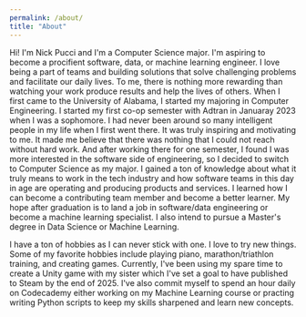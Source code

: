 ```yaml
---
permalink: /about/
title: "About"
---
```

Hi! I'm Nick Pucci and I'm a Computer Science major. I'm aspiring to become a procifient software, data, or machine learning engineer. I love being a part of teams and building solutions that solve challenging problems and facilitate our daily lives. To me, there is nothing more rewarding than watching your work produce results and help the lives of others.
When I first came to the University of Alabama, I started my majoring in Computer Engineering. I started my first co-op semester with Adtran in Januaray 2023 when I was a sophomore. I had never been around so many intelligent people in my life when I first went there. It was truly inspiring and motivating to me. It made me believe that there was nothing that I could not reach without hard work. And after working there for one semester, I found I was more interested in the software side of engineering, so I decided to switch to Computer Science as my major. I gained a ton of knowledge about what it truly means to work in the tech industry and how software teams in this day in age are operating and producing products and services. I learned how I can become a contributing team member and become a better learner. My hope after graduation is to land a job in software/data engineering or become a machine learning specialist. I also intend to pursue a Master's degree in Data Science or Machine Learning.

I have a ton of hobbies as I can never stick with one. I love to try new things. Some of my favorite hobbies include playing piano, marathon/triathlon training, and creating games. Currently, I've been using my spare time to create a Unity game with my sister which I've set a goal to have published to Steam by the end of 2025. I've also commit myself to spend an hour daily on Codecademy either working on my Machine Learning course or practing writing Python scripts to keep my skills sharpened and learn new concepts.   
